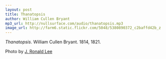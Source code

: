 ```yaml
---
layout: post
title: Thanatopsis
author: William Cullen Bryant
mp3_url: http://nullsurface.com/audio/thanatopsis.mp3
image_url: http://farm6.static.flickr.com/5048/5380890372_c2baffd42b_z.jpg
---
```


_Thanatopsis_.  William Cullen Bryant.  1814, 1821.

Photo by [J. Ronald Lee](http://jronaldlee.com/)